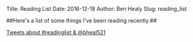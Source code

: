 Title: Reading List
Date: 2016-12-18
Author: Ben Healy
Slug: reading_list

##Here's a list of some things I've been reading recently.##

<a class="twitter-timeline"  href="https://twitter.com/search?q=%23readinglist%20%26%20%40bheal521" data-widget-id="810595005723275264">Tweets about #readinglist & @bheal521</a>
            <script>!function(d,s,id){var js,fjs=d.getElementsByTagName(s)[0],p=/^http:/.test(d.location)?'http':'https';if(!d.getElementById(id)){js=d.createElement(s);js.id=id;js.src=p+"://platform.twitter.com/widgets.js";fjs.parentNode.insertBefore(js,fjs);}}(document,"script","twitter-wjs");</script>
			
			